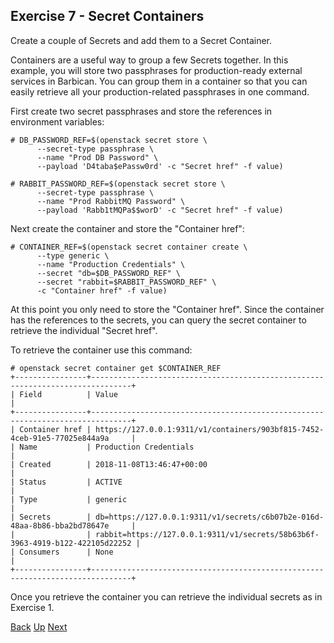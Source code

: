 ## Exercise 7 - Secret Containers
Create a couple of Secrets and add them to a Secret Container.

Containers are a useful way to group a few Secrets together.  In this example, you will store two passphrases for production-ready external services in Barbican.  You can group them in a container so that you can easily retrieve all your production-related passphrases in one command.

First create two secret passphrases and store the references in environment variables:

    # DB_PASSWORD_REF=$(openstack secret store \
          --secret-type passphrase \
          --name "Prod DB Password" \
          --payload 'D4taba$ePassw0rd' -c "Secret href" -f value)

    # RABBIT_PASSWORD_REF=$(openstack secret store \
          --secret-type passphrase \
          --name "Prod RabbitMQ Password" \
          --payload 'Rabb1tMQPa$$worD' -c "Secret href" -f value)

Next create the container and store the "Container href":

    # CONTAINER_REF=$(openstack secret container create \
          --type generic \
          --name "Production Credentials" \
          --secret "db=$DB_PASSWORD_REF" \
          --secret "rabbit=$RABBIT_PASSWORD_REF" \
          -c "Container href" -f value)

At this point you only need to store the "Container href".  Since the container has the references to the secrets, you can query the secret container to retrieve the individual "Secret href".

To retrieve the container use this command:

    # openstack secret container get $CONTAINER_REF
    +----------------+-------------------------------------------------------------------------------+
    | Field          | Value                                                                         |
    +----------------+-------------------------------------------------------------------------------+
    | Container href | https://127.0.0.1:9311/v1/containers/903bf815-7452-4ceb-91e5-77025e844a9a     |
    | Name           | Production Credentials                                                        |
    | Created        | 2018-11-08T13:46:47+00:00                                                     |
    | Status         | ACTIVE                                                                        |
    | Type           | generic                                                                       |
    | Secrets        | db=https://127.0.0.1:9311/v1/secrets/c6b07b2e-016d-48aa-8b86-bba2bd78647e     |
    |                | rabbit=https://127.0.0.1:9311/v1/secrets/58b63b6f-3963-4919-b122-422105d22252 |
    | Consumers      | None                                                                          |
    +----------------+-------------------------------------------------------------------------------+

Once you retrieve the container you can retrieve the individual secrets as in Exercise 1.

[Back](Exercise_06_Image_Verification.md) [Up](../README.md) [Next](Exercise_08_Generating_RSA_Keys.md)
